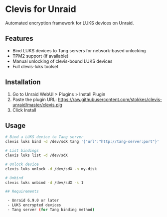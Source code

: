# Clevis for Unraid

Automated encryption framework for LUKS devices on Unraid.

## Features

- Bind LUKS devices to Tang servers for network-based unlocking
- TPM2 support (if available)
- Manual unlocking of clevis-bound LUKS devices
- Full clevis-luks toolset

## Installation

1. Go to Unraid WebUI > Plugins > Install Plugin
2. Paste the plugin URL: https://raw.githubusercontent.com/stokkes/clevis-unraid/master/clevis.plg
3. Click Install

## Usage

```bash
# Bind a LUKS device to Tang server
clevis luks bind -d /dev/sdX tang '{"url":"http://tang-server:port"}'

# List bindings
clevis luks list -d /dev/sdX

# Unlock device
clevis luks unlock -d /dev/sdX -n my-disk

# Unbind
clevis luks unbind -d /dev/sdX -s 1

## Requirements

 - Unraid 6.9.0 or later
 - LUKS encrypted devices
 - Tang server (for Tang binding method)
